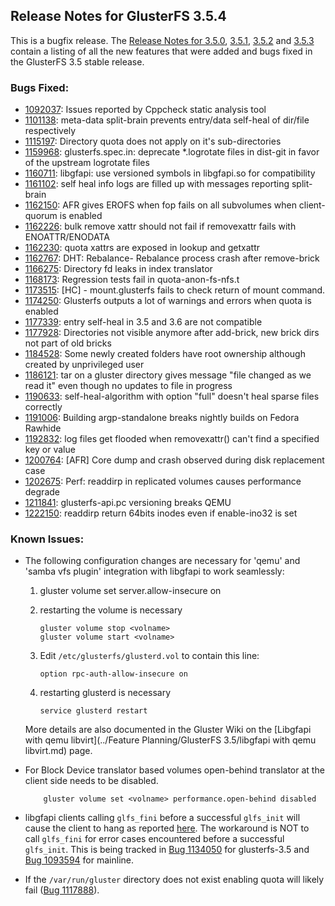## Release Notes for GlusterFS 3.5.4

This is a bugfix release. The [Release Notes for 3.5.0](./3.5.0.md),
[3.5.1](./3.5.1.md), [3.5.2](./3.5.2.md) and [3.5.3](./3.5.3.md) contain a listing of
all the new features that were added and bugs fixed in the GlusterFS 3.5 stable
release.

### Bugs Fixed:

- [1092037](https://bugzilla.redhat.com/1092037): Issues reported by Cppcheck static analysis tool
- [1101138](https://bugzilla.redhat.com/1101138): meta-data split-brain prevents entry/data self-heal of dir/file respectively
- [1115197](https://bugzilla.redhat.com/1115197): Directory quota does not apply on it's sub-directories
- [1159968](https://bugzilla.redhat.com/1159968): glusterfs.spec.in: deprecate *.logrotate files in dist-git in favor of the upstream logrotate files
- [1160711](https://bugzilla.redhat.com/1160711): libgfapi: use versioned symbols in libgfapi.so for compatibility
- [1161102](https://bugzilla.redhat.com/1161102): self heal info logs are filled up with messages reporting split-brain
- [1162150](https://bugzilla.redhat.com/1162150): AFR gives EROFS when fop fails on all subvolumes when client-quorum is enabled
- [1162226](https://bugzilla.redhat.com/1162226): bulk remove xattr should not fail if removexattr fails with ENOATTR/ENODATA
- [1162230](https://bugzilla.redhat.com/1162230): quota xattrs are exposed in lookup and getxattr
- [1162767](https://bugzilla.redhat.com/1162767): DHT: Rebalance- Rebalance process crash after remove-brick
- [1166275](https://bugzilla.redhat.com/1166275): Directory fd leaks in index translator
- [1168173](https://bugzilla.redhat.com/1168173): Regression tests fail in quota-anon-fs-nfs.t
- [1173515](https://bugzilla.redhat.com/1173515): [HC] - mount.glusterfs fails to check return of mount command.
- [1174250](https://bugzilla.redhat.com/1174250): Glusterfs outputs a lot of warnings and errors when quota is enabled
- [1177339](https://bugzilla.redhat.com/1177339): entry self-heal in 3.5 and 3.6 are not compatible
- [1177928](https://bugzilla.redhat.com/1177928): Directories not visible anymore after add-brick, new brick dirs not part of old bricks
- [1184528](https://bugzilla.redhat.com/1184528): Some newly created folders have root ownership although created by unprivileged user
- [1186121](https://bugzilla.redhat.com/1186121): tar on a gluster directory gives message "file changed as we read it" even though no updates to file in progress
- [1190633](https://bugzilla.redhat.com/1190633): self-heal-algorithm with option "full" doesn't heal sparse files correctly
- [1191006](https://bugzilla.redhat.com/1191006): Building argp-standalone breaks nightly builds on Fedora Rawhide
- [1192832](https://bugzilla.redhat.com/1192832): log files get flooded when removexattr() can't find a specified key or value
- [1200764](https://bugzilla.redhat.com/1200764): [AFR] Core dump and  crash observed during disk replacement case
- [1202675](https://bugzilla.redhat.com/1202675): Perf:  readdirp in replicated volumes causes performance degrade
- [1211841](https://bugzilla.redhat.com/1211841): glusterfs-api.pc versioning breaks QEMU
- [1222150](https://bugzilla.redhat.com/1222150): readdirp return 64bits inodes even if enable-ino32 is set

### Known Issues:

- The following configuration changes are necessary for 'qemu' and 'samba vfs
  plugin' integration with libgfapi to work seamlessly:

   1. gluster volume set <volname> server.allow-insecure on
   2. restarting the volume is necessary

       ~~~
       gluster volume stop <volname>
       gluster volume start <volname>
       ~~~

   3. Edit `/etc/glusterfs/glusterd.vol` to contain this line:

       ~~~
       option rpc-auth-allow-insecure on
       ~~~

   4. restarting glusterd is necessary

       ~~~
       service glusterd restart
       ~~~

   More details are also documented in the Gluster Wiki on the [Libgfapi with qemu libvirt](../Feature Planning/GlusterFS 3.5/libgfapi with qemu libvirt.md) page.

- For Block Device translator based volumes open-behind translator at the
  client side needs to be disabled.

          gluster volume set <volname> performance.open-behind disabled


- libgfapi clients calling `glfs_fini` before a successful `glfs_init` will cause the client to
  hang as reported [here](http://lists.gnu.org/archive/html/gluster-devel/2014-04/msg00179.html).
  The workaround is NOT to call `glfs_fini` for error cases encountered before a successful
  `glfs_init`. This is being tracked in [Bug 1134050](https://bugzilla.redhat.com/1134050) for
  glusterfs-3.5 and [Bug 1093594](https://bugzilla.redhat.com/1093594) for mainline.

- If the `/var/run/gluster` directory does not exist enabling quota will likely
  fail ([Bug 1117888](https://bugzilla.redhat.com/show_bug.cgi?id=1117888)).
